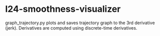 # I24-smoothness-visualizer

graph_trajectory.py plots and saves trajectory graph to the 3rd derivative (jerk). Derivatives are computed using discrete-time derivatives. 
